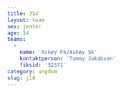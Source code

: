 ```yaml
---
title: J14
layout: team
sex: jenter
age: 14
teams:
  -
    name: 'Askøy Fk/Askøy Sk'
    kontaktperson: 'Tommy Jakobsen'
    fiksid: '32371'
category: ungdom
slug: j14
---
```

